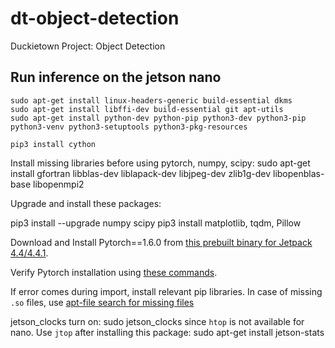 # dt-object-detection
Duckietown Project: Object Detection

## Run inference on the jetson nano

    sudo apt-get install linux-headers-generic build-essential dkms
    sudo apt-get install libffi-dev build-essential git apt-utils 
    sudo apt-get install python-dev python-pip python3-dev python3-pip python3-venv python3-setuptools python3-pkg-resources

    pip3 install cython

Install missing libraries before using pytorch, numpy, scipy:
    sudo apt-get install gfortran libblas-dev liblapack-dev libjpeg-dev zlib1g-dev libopenblas-base libopenmpi2 

Upgrade and install these packages:

pip3 install --upgrade numpy scipy
pip3 install matplotlib, tqdm, Pillow

Download and Install Pytorch==1.6.0 from [this prebuilt binary for Jetpack 4.4/4.4.1](https://nvidia.box.com/shared/static/9eptse6jyly1ggt9axbja2yrmj6pbarc.whl).

Verify Pytorch installation using [these commands](https://stackoverflow.com/a/48152675/5276428).

If error comes during import, install relevant pip libraries.
In case of missing `.so` files, use [apt-file search for missing files](https://stackoverflow.com/questions/63818421/unable-to-import-pytorch-in-jetson-nano-ubuntu)

jetson_clocks turn on:
    sudo jetson_clocks
since `htop` is not available for nano. Use `jtop` after installing this package:
    sudo apt-get install jetson-stats 

